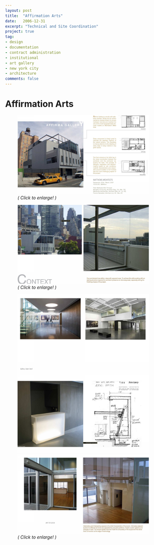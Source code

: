 ```yaml
---
layout: post
title:  "Affirmation Arts"
date:   2006-12-31
excerpt: "Technical and Site Coordination"
project: true
tag:
- design
- documentation
- contract administration
- institutional
- art gallery
- new york city
- architecture
comments: false
---
```


# Affirmation Arts
<figure>
<a href="/projects/portfolio_slides/affirma01.png"><img src="/projects/portfolio_slides/affirma01.png"></a>
<figurecaption><i>( Click to enlarge! )</i></figurecaption>
</figure>
<figure>
<a href="/projects/portfolio_slides/affirma02.png"><img src="/projects/portfolio_slides/affirma02.png"></a>
<figurecaption><i>( Click to enlarge! )</i></figurecaption>
</figure>
<figure class="third">
<a href="/projects/portfolio_slides/affirma03.png"><img src="/projects/portfolio_slides/affirma03.png"></a>
<a href="/projects/portfolio_slides/affirma04.png"><img src="/projects/portfolio_slides/affirma04.png"></a>
<a href="/projects/portfolio_slides/affirma05.png"><img src="/projects/portfolio_slides/affirma05.png"></a>
<figurecaption><i>( Click to enlarge! )</i></figurecaption>
</figure>
